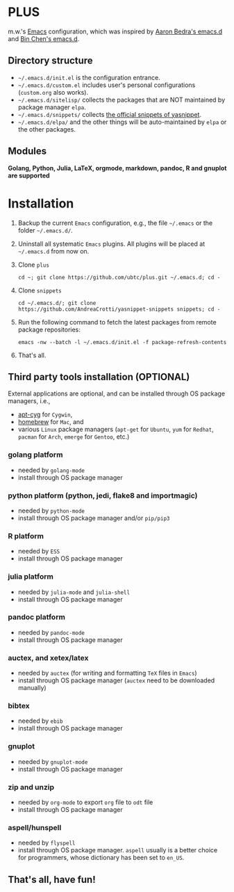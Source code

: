 PLUS
====

m.w.'s [Emacs](https://www.gnu.org/software/emacs/) configuration, which was inspired by
    [Aaron Bedra's emacs.d](https://github.com/abedra/emacs.d) and [Bin Chen's emacs.d](https://github.com/redguardtoo/emacs.d).

## Directory structure
- `~/.emacs.d/init.el` is the configuration entrance.
- `~/.emacs.d/custom.el` includes user's personal configurations (`custom.org` also works).
- `~/.emacs.d/sitelisp/` collects the packages that are NOT maintained by package manager `elpa`.
- `~/.emacs.d/snippets/` collects [the official snippets of yasnippet](https://github.com/AndreaCrotti/yasnippet-snippets).
- `~/.emacs.d/elpa/` and the other things will be auto-maintained by `elpa` or the other packages.

## Modules
**Golang, Python, Julia, LaTeX, orgmode, markdown, pandoc, R and gnuplot are supported**

# Installation
1. Backup the current `Emacs` configuration, e.g., the file `~/.emacs` or the folder `~/.emacs.d/`.
1. Uninstall all systematic `Emacs` plugins. All plugins will be placed at `~/.emacs.d` from now on.
1. Clone `plus`

    `cd ~; git clone https://github.com/ubtc/plus.git ~/.emacs.d; cd -`

1. Clone `snippets`

    `cd ~/.emacs.d/; git clone https://github.com/AndreaCrotti/yasnippet-snippets snippets; cd -`

1. Run the following command to fetch the latest packages from remote package repositories:

    `emacs -nw --batch -l ~/.emacs.d/init.el -f package-refresh-contents`

1. That's all.

## Third party tools installation (OPTIONAL)
External applications are optional, and can be installed through OS package managers, i.e.,
- [apt-cyg](https://github.com/transcode-open/apt-cyg) for `Cygwin`,
- [homebrew](https://github.com/mxcl/homebrew) for `Mac`, and
- various `Linux` package managers (`apt-get` for `Ubuntu`, `yum` for `Redhat`, `pacman` for `Arch`, `emerge` for `Gentoo`, etc.)

### golang platform
- needed by `golang-mode`
- install through OS package manager

### python platform (python, jedi, flake8 and importmagic)
- needed by `python-mode`
- install through OS package manager and/or `pip/pip3`

### R platform
- needed by `ESS`
- install through OS package manager

### julia platform
- needed by `julia-mode` and `julia-shell`
- install through OS package manager

### pandoc platform
- needed by `pandoc-mode`
- install through OS package manager

### auctex, and xetex/latex
- needed by `auctex` (for writing and formatting `TeX` files in `Emacs`)
- install through OS package manager (`auctex` need to be downloaded manually)

### bibtex
- needed by `ebib`
- install through OS package manager

### gnuplot
- needed by `gnuplot-mode`
- install through OS package manager

### zip and unzip
- needed by `org-mode` to export `org` file to `odt` file
- install through OS package manager

### aspell/hunspell
- needed by `flyspell`
- install through OS package manager. `aspell` usually is a better choice for programmers, whose dictionary has been set to `en_US`.

## That's all, have fun!

